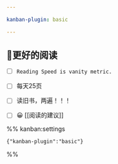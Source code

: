 ```yaml
---

kanban-plugin: basic

---
```


## 📖更好的阅读

- [ ] `Reading Speed is vanity metric.`
- [ ] 每天25页
- [ ] 读旧书，两遍！！！
- [ ] 😀 [[阅读的建议]]




%% kanban:settings
```
{"kanban-plugin":"basic"}
```
%%
